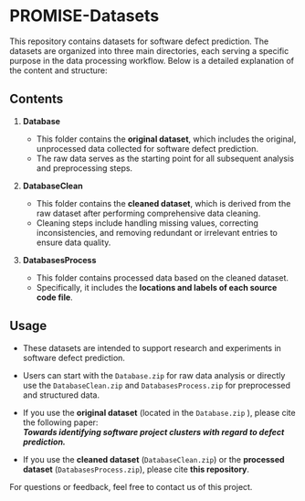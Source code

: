 # PROMISE-Datasets

This repository contains datasets for software defect prediction. The datasets are organized into three main directories, each serving a specific purpose in the data processing workflow. Below is a detailed explanation of the content and structure:

## Contents

1. **Database**  
   - This folder contains the **original dataset**, which includes the original, unprocessed data collected for software defect prediction.  
   - The raw data serves as the starting point for all subsequent analysis and preprocessing steps.

2. **DatabaseClean**  
   - This folder contains the **cleaned dataset**, which is derived from the raw dataset after performing comprehensive data cleaning.  
   - Cleaning steps  include handling missing values, correcting inconsistencies, and removing redundant or irrelevant entries to ensure data quality.

3. **DatabasesProcess**  
   - This folder contains processed data based on the cleaned dataset.  
   - Specifically, it includes the **locations and labels of each source code file**. 

## Usage

- These datasets are intended to support research and experiments in software defect prediction.  
- Users can start with the `Database.zip`  for raw data analysis or directly use the `DatabaseClean.zip` and `DatabasesProcess.zip`  for preprocessed and structured data.

- If you use the **original dataset** (located in the `Database.zip` ), please cite the following paper:  
  **_Towards identifying software project clusters with regard to defect prediction._**

- If you use the **cleaned dataset** (`DatabaseClean.zip`) or the **processed dataset** (`DatabasesProcess.zip`), please cite **this repository**.

For questions or feedback, feel free to contact us of this project.

